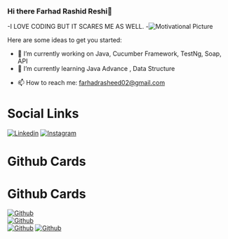 ### Hi there Farhad Rashid Reshi👋
-I LOVE CODING BUT IT SCARES ME AS WELL. 
-![Motivational Picture](https://images.pexels.com/photos/1742370/pexels-photo-1742370.jpeg?auto=compress&cs=tinysrgb&w=1260&h=750&dpr=1)
<!--
**farhadrasheed02/farhadrasheed02** is a ✨ _special_ ✨ repository because its `README.md` (this file) appears on your GitHub profile.
-->
Here are some ideas to get you started: 
- 🔭 I’m currently working on  Java, Cucumber Framework, TestNg, Soap, API
- 🌱 I’m currently learning  Java Advance , Data Structure
<!-- - 👯 I’m looking to collaborate on ... -->
<!-- - 🤔 I’m looking for help with ... -->
<!-- - 💬 Ask me about ... -->
- 📫 How to reach me: farhadrasheed02@gmail.com 
<!-- - 😄 Pronouns: ... -->
<!-- - ⚡ Fun fact: ... -->
# Social Links
[![Linkedin](https://img.shields.io/badge/Linkedin-000000?style=social&logo=Linkedin)](https://www.linkedin.com/in/farhadrashid02/)
[![Instagram](https://img.shields.io/badge/Instagram-000000?stype=social&logo=Instagram)](https://www.instagram.com/farhad_rashid_reshi/)

# Github Cards
# Github Cards
[![Github](https://github-readme-stats.vercel.app/api/top-langs?username=farhadrasheed02&show_icons=true&locale=en&layout=compact&theme=dark)]()
<br>
[![Github](https://github-readme-stats.vercel.app/api?username=farhadrasheed02&show_icons=true&locale=en&theme=dark)]()
<br>
[![Github](https://github-readme-streak-stats.herokuapp.com/?user=farhadrasheed02&theme=dark)]()
[![Github](https://github-profile-trophy.vercel.app/?username=farhadrasheed02)]()


<!-- - ☕ Coffee? -->
<!-- - ![IDontDrinkCoffeeCrystalGIF](https://user-images.githubusercontent.com/47824972/234930500-3f9c30d4-d162-48b7-851c-10649ddcf727.gif) -->


